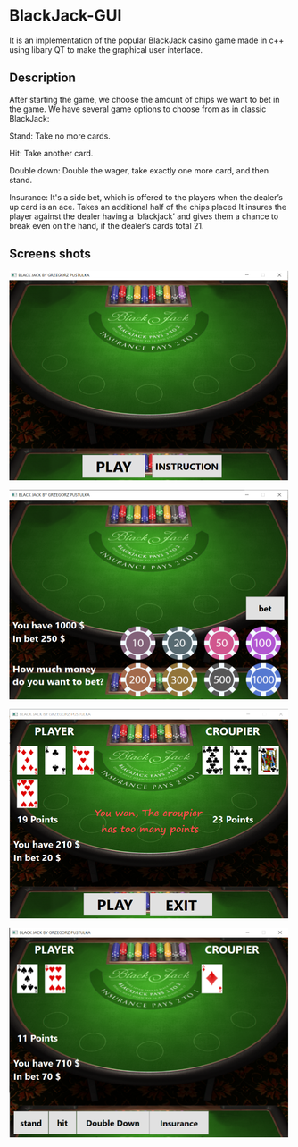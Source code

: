 # BlackJack-GUI

It is an implementation of the popular BlackJack casino game made in c++ using libary QT to make the graphical user interface.

## Description

After starting the game, we choose the amount of chips we want to bet in the game.
We have several game options to choose from as in classic BlackJack:

Stand: Take no more cards.

Hit: Take another card.

Double down: Double the wager, take exactly one more card, and then stand. 

Insurance: It's a side bet, which is offered to the players when the dealer’s up card is an ace. Takes an additional half of the chips placed 
           It insures the player against the dealer having a ‘blackjack’ and gives them a chance to break even on the hand, if the dealer’s
           cards total 21.

## Screens shots

<img
  src="/pictures/menu.png"
  alt="Menu"
  title="Black Jack Menu"
  width="500"
  height="375"
  style="display: inline-block; margin: 0 auto">

<img
  src="/pictures/bet.png"
  alt="bet"
  title="Black Jack bet"
  width="500"
  height="375"
  style="display: inline-block; margin: 0 auto">
  
<img
  src="/pictures/result.png"
  alt="bet"
  title="Black Jack end result"
  width="500"
  height="375"
  style="display: inline-block; margin: 0 auto">
  
<img
  src="/pictures/choose.png"
  alt="bet"
  title="Black Jack choose"
  width="500"
  height="375"
  style="display: inline-block; margin: 0 auto">
